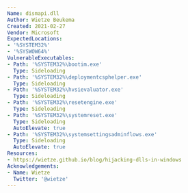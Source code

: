 ```yaml
---
Name: dismapi.dll
Author: Wietze Beukema
Created: 2021-02-27
Vendor: Microsoft
ExpectedLocations:
- '%SYSTEM32%'
- '%SYSWOW64%'
VulnerableExecutables:
- Path: '%SYSTEM32%\bootim.exe'
  Type: Sideloading
- Path: '%SYSTEM32%\deploymentcsphelper.exe'
  Type: Sideloading
- Path: '%SYSTEM32%\hvsievaluator.exe'
  Type: Sideloading
- Path: '%SYSTEM32%\resetengine.exe'
  Type: Sideloading
- Path: '%SYSTEM32%\systemreset.exe'
  Type: Sideloading
  AutoElevate: true
- Path: '%SYSTEM32%\systemsettingsadminflows.exe'
  Type: Sideloading
  AutoElevate: true
Resources:
- https://wietze.github.io/blog/hijacking-dlls-in-windows
Acknowledgements:
- Name: Wietze
  Twitter: '@wietze'
---
```


